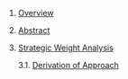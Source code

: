 1. [Overview](./Overview.md)
2. [Abstract](./Abstract.md)
3. [Strategic Weight Analysis](./Strategic%20Weight%20Analysis.md)

    3.1. [Derivation of Approach](./Strategic%20Weight%20Analysis.md#21-derivation-of-approach)